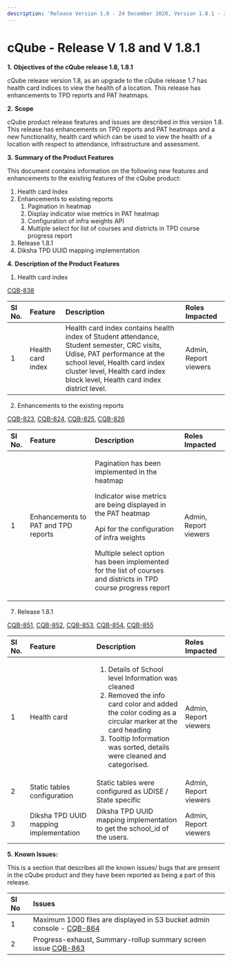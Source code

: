 ```yaml
---
description: 'Release Version 1.8 - 24 December 2020, Version 1.8.1 - 31 December 2020'
---
```


# cQube - Release V 1.8 and V 1.8.1

**1.**           **Objectives of the cQube release 1.8, 1.8.1**

cQube release version 1.8, as an upgrade to the cQube release 1.7 has health card indices to view the health of a location.  This release has enhancements to TPD reports and PAT heatmaps.

**2.**           **Scope**

cQube product release features and issues are described in this version 1.8. This release has enhancements on TPD reports and PAT heatmaps and a new functionality, health card which can be used to view the health of a location with respect to attendance, infrastructure and assessment.

**3.**           **Summary of the Product Features** 

This document contains information on the following new features and enhancements to the existing features of the cQube product:

1. Health card Index
2. Enhancements to existing reports
   1. Pagination in heatmap
   2. Display indicator wise metrics in PAT heatmap
   3. Configuration of infra weights API
   4. Multiple select for list of courses and districts in TPD course progress report
3. Release 1.8.1
4. Diksha TPD UUID mapping implementation

**4.**           **Description of the Product Features**

1. Health card index

 [CQB-838](https://project-sunbird.atlassian.net/browse/CQB-838)

| Sl No. | Feature | Description | Roles Impacted |
| :--- | :--- | :--- | :--- |
| 1 | Health card index | Health card index contains health index of Student attendance, Student semester, CRC visits, Udise, PAT performance at the school level, Health card index cluster level, Health card index block level, Health card index district level. | Admin, Report viewers |

2. Enhancements to the existing reports

[CQB-823](https://project-sunbird.atlassian.net/browse/CQB-823), [CQB-824](https://project-sunbird.atlassian.net/browse/CQB-824), [CQB-825](https://project-sunbird.atlassian.net/browse/CQB-825), [CQB-826](https://project-sunbird.atlassian.net/browse/CQB-826) 

<table>
  <thead>
    <tr>
      <th style="text-align:left">Sl No.</th>
      <th style="text-align:left">Feature</th>
      <th style="text-align:left">Description</th>
      <th style="text-align:left">Roles Impacted</th>
    </tr>
  </thead>
  <tbody>
    <tr>
      <td style="text-align:left">1</td>
      <td style="text-align:left">Enhancements to PAT and TPD reports</td>
      <td style="text-align:left">
        <p>Pagination has been implemented in the heatmap</p>
        <p>Indicator wise metrics are being displayed in the PAT heatmap</p>
        <p>Api for the configuration of infra weights</p>
        <p>Multiple select option has been implemented for the list of courses and
          districts in TPD course progress report</p>
      </td>
      <td style="text-align:left">Admin, Report viewers</td>
    </tr>
  </tbody>
</table>

7. Release 1.8.1

[CQB-851](https://project-sunbird.atlassian.net/browse/CQB-851), [CQB-852](https://project-sunbird.atlassian.net/browse/CQB-852), [CQB-853](https://project-sunbird.atlassian.net/browse/CQB-853), [CQB-854](https://project-sunbird.atlassian.net/browse/CQB-854), [CQB-855](https://project-sunbird.atlassian.net/browse/CQB-855)

<table>
  <thead>
    <tr>
      <th style="text-align:left">Sl No.</th>
      <th style="text-align:left">Feature</th>
      <th style="text-align:left">Description</th>
      <th style="text-align:left">Roles Impacted</th>
    </tr>
  </thead>
  <tbody>
    <tr>
      <td style="text-align:left">1</td>
      <td style="text-align:left">Health card</td>
      <td style="text-align:left">
        <ol>
          <li>Details of School level Information was cleaned</li>
          <li>Removed the info card color and added the color coding as a circular marker
            at the card heading</li>
          <li>Tooltip Information was sorted, details were cleaned and categorised.</li>
        </ol>
      </td>
      <td style="text-align:left">Admin, Report viewers</td>
    </tr>
    <tr>
      <td style="text-align:left">2</td>
      <td style="text-align:left">Static tables configuration</td>
      <td style="text-align:left">Static tables were configured as UDISE / State specific</td>
      <td style="text-align:left">Admin, Report viewers</td>
    </tr>
    <tr>
      <td style="text-align:left">3</td>
      <td style="text-align:left">Diksha TPD UUID mapping implementation</td>
      <td style="text-align:left">Diksha TPD UUID mapping implementation to get the school_id of the users.</td>
      <td
      style="text-align:left">Admin, Report viewers</td>
    </tr>
  </tbody>
</table>

**5.**           **Known Issues:**

This is a section that describes all the known issues/ bugs that are present in the cQube product and they have been reported as being a part of this release.

| Sl No | Issues |
| :--- | :--- |
| 1 | Maximum 1000 files are displayed in S3 bucket admin console - [CQB-864](https://project-sunbird.atlassian.net/browse/CQB-864) |
| 2 | Progress-exhaust, Summary-rollup summary screen issue [CQB-863](https://project-sunbird.atlassian.net/browse/CQB-863) |

